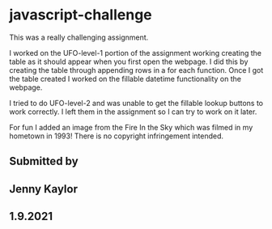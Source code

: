 # javascript-challenge

This was a really challenging assignment.

I worked on the UFO-level-1 portion of the assignment working creating the table as it should appear when you first open the webpage. I did this by creating the table through appending rows in a for each function. Once I got the table created I worked on the fillable datetime functionality on the webpage.

I tried to do UFO-level-2 and was unable to get the fillable lookup buttons to work correctly. I left them in the assignment so I can try to work on it later.

For fun I added an image from the Fire In the Sky which was filmed in my hometown in 1993! There is no copyright infringement intended.

## Submitted by

## Jenny Kaylor

## 1.9.2021
